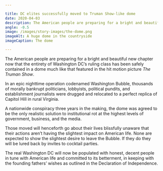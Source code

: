 ```yaml
---

title: DC elites successfully moved to Truman Show-like dome
date: 2020-04-03
description: The American people are preparing for a bright and beautiful new chapter now that the entirety of Washington DC’s ruling class has been safely contained in a dome much like that featured in the hit motion picture *The Truman Show*.
angle: -0.5
image: /images/story-images/the-dome.png
imageAlt: A huge dome in the countryside
imageCaption: The dome

---
```


The American people are preparing for a bright and beautiful new chapter now that the entirety of Washington DC’s ruling class has been safely contained in a dome much like that featured in the hit motion picture *The Truman Show*.

In an epic nighttime operation codenamed Washington Bubble, thousands of morally bankrupt politicians, lobbyists, political pundits, and establishment journalists were drugged and relocated to a perfect replica of Capitol Hill in rural Virginia.

A nationwide conspiracy three years in the making, the dome was agreed to be the only realistic solution to institutional rot at the highest levels of government, business, and the media.

Those moved will henceforth go about their lives blissfully unaware that their actions aren’t having the slightest impact on American life. None are expected to show the slightest desire to leave the Bubble. If they do they will be lured back by invites to cocktail parties.

The real Washington DC will now be populated with honest, decent people in tune with American life and committed to its betterment, in keeping with the founding fathers’ wishes as outlined in the Declaration of Independence.